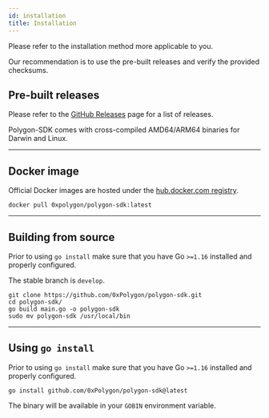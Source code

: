 ```yaml
---
id: installation
title: Installation
---
```


Please refer to the installation method more applicable to you.

Our recommendation is to use the pre-built releases and verify the provided checksums.

## Pre-built releases

Please refer to the [GitHub Releases](https://github.com/0xPolygon/polygon-sdk/releases) page for a list of releases.

Polygon-SDK comes with cross-compiled AMD64/ARM64 binaries for Darwin and Linux.

--- 

## Docker image

Official Docker images are hosted under the [hub.docker.com registry](https://hub.docker.com/r/0xpolygon/polygon-sdk).

`docker pull 0xpolygon/polygon-sdk:latest`

---

## Building from source

Prior to using `go install` make sure that you have Go `>=1.16` installed and properly configured.

The stable branch is `develop`.

```shell
git clone https://github.com/0xPolygon/polygon-sdk.git
cd polygon-sdk/
go build main.go -o polygon-sdk
sudo mv polygon-sdk /usr/local/bin
```

---

## Using `go install`

Prior to using `go install` make sure that you have Go `>=1.16` installed and properly configured.

`go install github.com/0xPolygon/polygon-sdk@latest`

The binary will be available in your `GOBIN` environment variable.